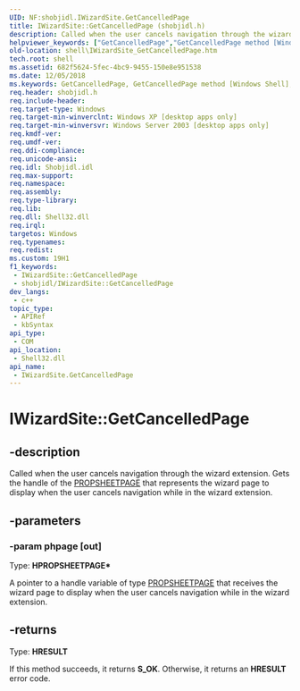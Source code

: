 ```yaml
---
UID: NF:shobjidl.IWizardSite.GetCancelledPage
title: IWizardSite::GetCancelledPage (shobjidl.h)
description: Called when the user cancels navigation through the wizard extension. Gets the handle of the PROPSHEETPAGE that represents the wizard page to display when the user cancels navigation while in the wizard extension.
helpviewer_keywords: ["GetCancelledPage","GetCancelledPage method [Windows Shell]","GetCancelledPage method [Windows Shell]","IWizardSite interface","IWizardSite interface [Windows Shell]","GetCancelledPage method","IWizardSite.GetCancelledPage","IWizardSite::GetCancelledPage","_shell_IWizardSite_GetCancelledPage","shell.IWizardSite_GetCancelledPage","shobjidl/IWizardSite::GetCancelledPage"]
old-location: shell\IWizardSite_GetCancelledPage.htm
tech.root: shell
ms.assetid: 682f5624-5fec-4bc9-9455-150e8e951538
ms.date: 12/05/2018
ms.keywords: GetCancelledPage, GetCancelledPage method [Windows Shell], GetCancelledPage method [Windows Shell],IWizardSite interface, IWizardSite interface [Windows Shell],GetCancelledPage method, IWizardSite.GetCancelledPage, IWizardSite::GetCancelledPage, _shell_IWizardSite_GetCancelledPage, shell.IWizardSite_GetCancelledPage, shobjidl/IWizardSite::GetCancelledPage
req.header: shobjidl.h
req.include-header: 
req.target-type: Windows
req.target-min-winverclnt: Windows XP [desktop apps only]
req.target-min-winversvr: Windows Server 2003 [desktop apps only]
req.kmdf-ver: 
req.umdf-ver: 
req.ddi-compliance: 
req.unicode-ansi: 
req.idl: Shobjidl.idl
req.max-support: 
req.namespace: 
req.assembly: 
req.type-library: 
req.lib: 
req.dll: Shell32.dll
req.irql: 
targetos: Windows
req.typenames: 
req.redist: 
ms.custom: 19H1
f1_keywords:
 - IWizardSite::GetCancelledPage
 - shobjidl/IWizardSite::GetCancelledPage
dev_langs:
 - c++
topic_type:
 - APIRef
 - kbSyntax
api_type:
 - COM
api_location:
 - Shell32.dll
api_name:
 - IWizardSite.GetCancelledPage
---
```


# IWizardSite::GetCancelledPage


## -description

Called when the user cancels navigation through the wizard extension. Gets the handle of the <a href="https://docs.microsoft.com/windows/desktop/api/prsht/ns-prsht-propsheetpagea_v2">PROPSHEETPAGE</a> that represents the wizard page to display when the user cancels navigation while in the wizard extension.

## -parameters

### -param phpage [out]

Type: <b>HPROPSHEETPAGE*</b>

A pointer to a handle variable of type <a href="https://docs.microsoft.com/windows/desktop/api/prsht/ns-prsht-propsheetpagea_v2">PROPSHEETPAGE</a> that receives the wizard page to display when the user cancels navigation while in the wizard extension.

## -returns

Type: <b>HRESULT</b>

If this method succeeds, it returns <b xmlns:loc="http://microsoft.com/wdcml/l10n">S_OK</b>. Otherwise, it returns an <b xmlns:loc="http://microsoft.com/wdcml/l10n">HRESULT</b> error code.

